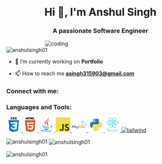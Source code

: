 <h1 align="center">Hi 👋, I'm Anshul Singh</h1>
<h3 align="center">A passionate Software Engineer</h3>
<img align="right" alt="coding" width="400" src="[https://www.google.com/url?sa=i&url=https%3A%2F%2Ftenor.com%2Fview%2Fcoding-gif-24625099&psig=AOvVaw0XrqtPdF9WuzC73m2Xpgh2&ust=1691167855279000&source=images&cd=vfe&opi=89978449&ved=0CBEQjRxqFwoTCIC0jaz5wIADFQAAAAAdAAAAABAf](https://images.app.goo.gl/n7Jvhm7PY2V44sum9)">

<p align="left"> <img src="https://komarev.com/ghpvc/?username=anshulsingh01&label=Profile%20views&color=0e75b6&style=flat" alt="anshulsingh01" /> </p>

- 🔭 I’m currently working on **Portfolio**

- 📫 How to reach me **asingh315903@gmail.com**

<h3 align="left">Connect with me:</h3>
<p align="left">
</p>

<h3 align="left">Languages and Tools:</h3>
<p align="left"> <a href="https://www.w3schools.com/css/" target="_blank" rel="noreferrer"> <img src="https://raw.githubusercontent.com/devicons/devicon/master/icons/css3/css3-original-wordmark.svg" alt="css3" width="40" height="40"/> </a> <a href="https://www.w3.org/html/" target="_blank" rel="noreferrer"> <img src="https://raw.githubusercontent.com/devicons/devicon/master/icons/html5/html5-original-wordmark.svg" alt="html5" width="40" height="40"/> </a> <a href="https://www.java.com" target="_blank" rel="noreferrer"> <img src="https://raw.githubusercontent.com/devicons/devicon/master/icons/java/java-original.svg" alt="java" width="40" height="40"/> </a> <a href="https://developer.mozilla.org/en-US/docs/Web/JavaScript" target="_blank" rel="noreferrer"> <img src="https://raw.githubusercontent.com/devicons/devicon/master/icons/javascript/javascript-original.svg" alt="javascript" width="40" height="40"/> </a> <a href="https://www.mysql.com/" target="_blank" rel="noreferrer"> <img src="https://raw.githubusercontent.com/devicons/devicon/master/icons/mysql/mysql-original-wordmark.svg" alt="mysql" width="40" height="40"/> </a> <a href="https://www.python.org" target="_blank" rel="noreferrer"> <img src="https://raw.githubusercontent.com/devicons/devicon/master/icons/python/python-original.svg" alt="python" width="40" height="40"/> </a> <a href="https://reactjs.org/" target="_blank" rel="noreferrer"> <img src="https://raw.githubusercontent.com/devicons/devicon/master/icons/react/react-original-wordmark.svg" alt="react" width="40" height="40"/> </a> <a href="https://tailwindcss.com/" target="_blank" rel="noreferrer"> <img src="https://www.vectorlogo.zone/logos/tailwindcss/tailwindcss-icon.svg" alt="tailwind" width="40" height="40"/> </a> </p>

<p><img align="left" src="https://github-readme-stats.vercel.app/api/top-langs?username=anshulsingh01&show_icons=true&locale=en&layout=compact" alt="anshulsingh01" /></p>

<p>&nbsp;<img align="center" src="https://github-readme-stats.vercel.app/api?username=anshulsingh01&show_icons=true&locale=en" alt="anshulsingh01" /></p>

<p><img align="center" src="https://github-readme-streak-stats.herokuapp.com/?user=anshulsingh01&" alt="anshulsingh01" /></p>
